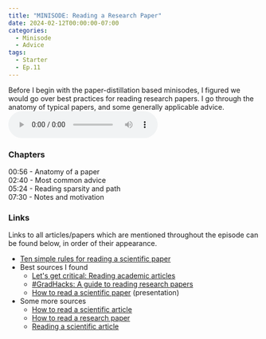 ```yaml
---
title: "MINISODE: Reading a Research Paper"
date: 2024-02-12T00:00:00-07:00
categories:
  - Minisode
  - Advice
tags:
  - Starter
  - Ep.11
---  
```


Before I begin with the paper-distillation based minisodes, I figured we would go over best practices for reading research papers. I go through the anatomy of typical papers, and some generally applicable advice.
<audio controls>
<source src="https://into-ai-safety.github.io/assets\audio\into-ai-safety_ep.11.mp3" type="audio/mp3">
</audio>

### Chapters

00:56 - Anatomy of a paper<br>
02:40 - Most common advice<br>
05:24 - Reading sparsity and path<br>
07:30 - Notes and motivation

### Links

Links to all articles/papers which are mentioned throughout the episode can be found below, in order of their appearance.
- <a href="https://www.ncbi.nlm.nih.gov/pmc/articles/PMC7392212/" target="_blank" rel="noreferrer noopener">Ten simple rules for reading a scientific paper</a>
- Best sources I found
  - <a href="https://subjectguides.york.ac.uk/critical/articles" target="_blank" rel="noreferrer noopener">Let's get critical: Reading academic articles</a>
  - <a href="https://www.scientifica.uk.com/neurowire/gradhacks-a-guide-to-reading-research-papers" target="_blank" rel="noreferrer noopener">#GradHacks: A guide to reading research papers</a>
  - <a href="https://www.lib.purdue.edu/sites/default/files/libraries/engr/Tutorials/Newest%20Scientific%20Paper.pdf" target="_blank" rel="noreferrer noopener">How to read a scientific paper</a> (presentation)
- Some more sources
  - <a href="https://www.owlnet.rice.edu/~cainproj/courses/HowToReadSciArticle.pdf" target="_blank" rel="noreferrer noopener">How to read a scientific article</a>
  - <a href="https://www.eecs.harvard.edu/~michaelm/postscripts/ReadPaper.pdf" target="_blank" rel="noreferrer noopener">How to read a research paper</a>
  - <a href="https://resources.nu.edu/researchprocess/readingscientificarticle" target="_blank" rel="noreferrer noopener">Reading a scientific article</a>

<!-- end of the list -->

